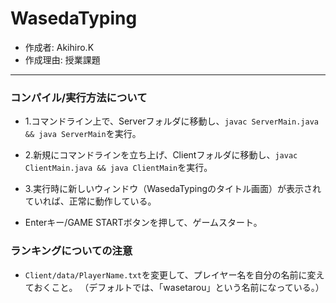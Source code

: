 # WasedaTyping

* 作成者: Akihiro.K
* 作成理由: 授業課題

---

### コンパイル/実行方法について
* 1.コマンドライン上で、Serverフォルダに移動し、```javac ServerMain.java && java ServerMain```を実行。  

* 2.新規にコマンドラインを立ち上げ、Clientフォルダに移動し、```javac ClientMain.java && java ClientMain```を実行。  

* 3.実行時に新しいウィンドウ（WasedaTypingのタイトル画面）が表示されていれば、正常に動作している。

* Enterキー/GAME STARTボタンを押して、ゲームスタート。

### ランキングについての注意
* ```Client/data/PlayerName.txt```を変更して、プレイヤー名を自分の名前に変えておくこと。
（デフォルトでは、「wasetarou」という名前になっている。）
